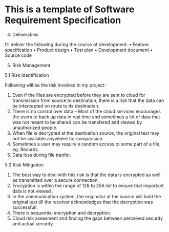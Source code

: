 # This is a template of Software Requirement Specification

4. Deliverables

I’ll deliver the following during the course of development:
    • Feature specification
    • Product design
    • Test plan
    • Development document
    • Source code

5. Risk Management

5.1 Risk Identification

Following will be the risk involved in my project:

1. Even if the files are encrypted before they are sent to cloud for transmission from source to destination, there is a risk that the data can be intercepted on route to its destination.
2. There is no control over data – Most of the cloud services encourages the users to back up data in real time and sometimes a lot of data that was not meant to be shared can be transfered and viewed by unauthorized people.
3. When file is decrypted at the destination source, the original text may not be available anywhere for comparision.
4. Sometimes a user may require a random access to some part of a file, eg. Records.
5. Data loss during file tranfer.

5.2 Risk Mitigation

1. The best way to deal with this risk is that the data is encrypted as well as transmitted over a secure connection.
2. Encryption is within the range of 128 to 256-bit to ensure that important data is not viewed .
3. In the communication system, the originator at the source will hold the original text till the receiver acknowledges that the decryption was successfull.
4. There is sequential encryption and decryption.
5. Cloud risk assesment and finding the gaps between perceived security and actual security.
